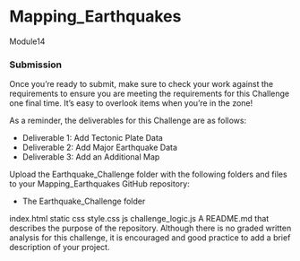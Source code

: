 # Mapping_Earthquakes
Module14
### Submission
Once you’re ready to submit, make sure to check your work against the requirements to ensure you are meeting the requirements for this Challenge one final time. It’s easy to overlook items when you’re in the zone!

As a reminder, the deliverables for this Challenge are as follows:

- Deliverable 1: Add Tectonic Plate Data
- Deliverable 2: Add Major Earthquake Data
- Deliverable 3: Add an Additional Map

Upload the Earthquake_Challenge folder with the following folders and files to your Mapping_Earthquakes GitHub repository:

- The Earthquake_Challenge folder

index.html
static
css
style.css
js
challenge_logic.js
A README.md that describes the purpose of the repository. Although there is no graded written analysis for this challenge, it is encouraged and good practice to add a brief description of your project.
